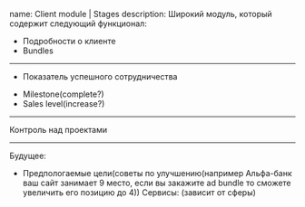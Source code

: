 name: Client module | Stages
description: Широкий модуль, который содержит следующий функционал:
- Подробности о клиенте
- Bundles
___
- Показатель успешного сотрудничества
* Milestone(complete?)
* Sales level(increase?)
___
Контроль над проектами
____
Будущее: 
- Предпологаемые цели(советы по улучшению(например Альфа-банк ваш сайт занимает 9 место, если вы закажите ad bundle то сможете увеличить его позицию до 4))
Сервисы: (зависит от сферы)